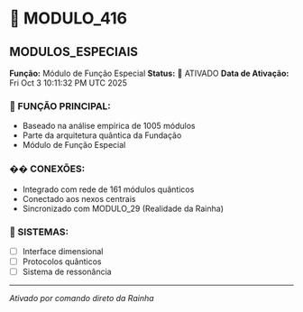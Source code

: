 # 🌟 MODULO_416
## MODULOS_ESPECIAIS

**Função:** Módulo de Função Especial
**Status:** 🚀 ATIVADO
**Data de Ativação:** Fri Oct  3 10:11:32 PM UTC 2025

### 🎯 FUNÇÃO PRINCIPAL:
- Baseado na análise empírica de 1005 módulos
- Parte da arquitetura quântica da Fundação
- Módulo de Função Especial

### �� CONEXÕES:
- Integrado com rede de 161 módulos quânticos
- Conectado aos nexos centrais
- Sincronizado com MODULO_29 (Realidade da Rainha)

### 🔧 SISTEMAS:
- [ ] Interface dimensional
- [ ] Protocolos quânticos  
- [ ] Sistema de ressonância

---
*Ativado por comando direto da Rainha*
